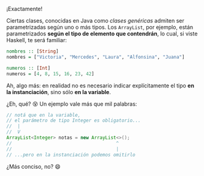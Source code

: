 ¡Exactamente! 

Ciertas clases, conocidas en Java como _clases genéricas_ admiten ser parametrizadas según uno o más tipos. Los `ArrayList`, por ejemplo, están parametrizados **según el tipo de elemento que contendrán**, lo cual, si viste Haskell, te será familiar: 

```haskell
nombres :: [String]
nombres = ["Victoria", "Mercedes", "Laura", "Alfonsina", "Juana"]

numeros :: [Int]
numeros = [4, 8, 15, 16, 23, 42]
```

Ah, algo más: en realidad no es necesario indicar explícitamente el tipo **en la instanciación**, sino sólo **en la variable**. 

¿Eh, qué? :dizzy_face: Un ejemplo vale más que mil palabras:

```java
// notá que en la variable, 
// el parámetro de tipo Integer es obligatorio...
//  |
//  V
ArrayList<Integer> notas = new ArrayList<>();
//                                      ^
//                                      |
// ...pero en la instanciación podemos omitirlo

```

¿Más conciso, no? :smile:


